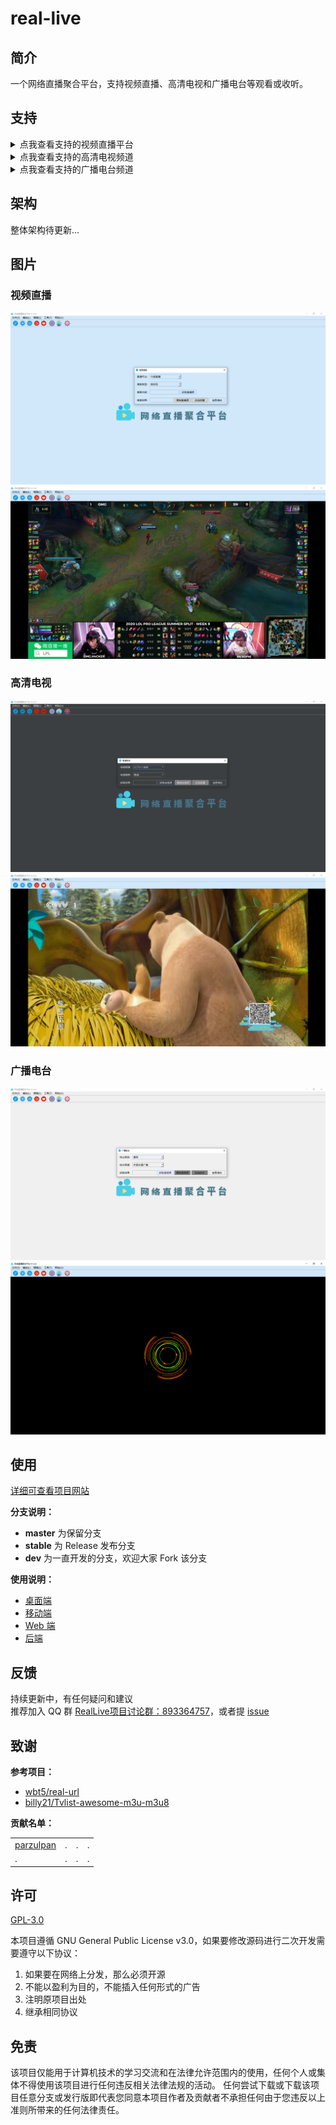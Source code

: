 # real-live

## 简介

一个网络直播聚合平台，支持视频直播、高清电视和广播电台等观看或收听。

## 支持

<details>
<summary>点我查看支持的视频直播平台</summary>

|  | | | | | | |
| --- | --- | --- | --- | --- | --- | --- |
| 斗鱼直播 | 虎牙直播 | 哔哩哔哩直播 | 企鹅电竞 | 企鹅体育 | 战旗直播 | AcFun直播 |
| 龙珠直播 | 抖音直播 | 快手直播 | 西瓜直播 | 爱奇艺直播 | 酷狗直播 | 一直播 |
| YY直播 | 映客直播 | 火猫直播 | 陌陌直播 | 京东直播 | 人人直播 | 花椒直播 |
| 触手直播 | 小米直播 | 迅雷直播 | NOW直播 | 网易CC直播 | 奇秀直播 | 六间房 |
| 17直播 | 来疯直播 | 优酷轮播台 | 网易LOOK直播 | 千帆直播 | 秀色直播 | 我秀直播 |
| 艺气山直播 |

</details>

<details>
<summary>点我查看支持的高清电视频道</summary>

|  | | | | | |
| --- | --- | --- | --- | --- | --- |
| CCTV-1 综合 | CCTV-2 财经 | CCTV-3 综艺 | CCTV-4 中文国际 | CCTV-5 体育 | CCTV-5 + |
| CCTV-6 电影 | CCTV-7 军事农业 | CCTV-8 电视剧 | CCTV-9 记录 | CCTV-10 科教 | CCTV-12 社会与法 |
| CCTV-14 少儿 | CCTV-第一剧场 | CCTV-国防军事 | CCTV-怀旧剧场 | CCTV-风云剧场 | CCTV-风云足球 |
| CCTV-风云音乐 | CCTV-世界地理 | 北京卫视 | 安徽卫视 | 重庆卫视 | 东方卫视 |
| 天津卫视 | 东南卫视 | 江西卫视 | 河北卫视 | 湖南卫视 | 湖北卫视 |
| 辽宁卫视 | 四川卫视 | 江苏卫视 | 浙江卫视 | 山东卫视 | 广东卫视 |
| 深圳卫视 | 黑龙江卫视 | NewsTV-爱情喜剧 | NewsTV-搏击 | NewsTV-潮妈辣婆 | NewsTV-动画王国 |
| NewsTV-古装剧场 | NewsTV-海外剧场 | NewsTV-家庭剧场 | NewsTV-健康有约 | NewsTV-金牌综艺 | NewsTV-惊悚悬疑 |
| NewsTV-精品大剧 | NewsTV-精品电影 | NewsTV-精品记录 | NewsTV-精品体育 | NewsTV-军旅剧场 | NewsTV-军事评论 |
| NewsTV-明星大片 | NewsTV-农业致富 | NewsTV-完美游戏 | NewsTV-中国功夫 | CHC电影 |

</details>

<details>
<summary>点我查看支持的广播电台频道</summary>

|  | | | | | |
| --- | --- | --- | --- | --- | --- |
| 中国交通广播 | 环球资讯广播 FM90.5 | 中文环球广播 | 经典音乐广播 101.8 | 哈语广播 | 藏语广播 |
| 维语广播 | 中国乡村之声 | 经济之声 | 中国之声 | 音乐之声 | 中华之声 |
| 神州之声 | 华夏之声 | 香港之声 | 文艺之声 | 老年之声 | 闽南之音 |
| 南海之声 | 客家之声 | 海峡飞虹 | 轻松调频 FM91.5 | Hit FM FM88.7 | 北京新闻广播 FM100.6 |
| 北京音乐广播 FM97.4 | 北京交通广播 FM103.9 | 北京文艺广播 FM87.6 | 北京欢乐时光 FM106.5 | 北京怀旧金曲 FM107.5 | 北京古典音乐 FM98.6 |
| 北京教学广播 FM99.4 | 北京长书广播 FM104.3 | 北京戏曲曲艺 FM105.1 | 北京房山经典音乐 FM96.9 | 北京好音乐 FM95.9 | 重庆新闻广播 FM96.8 |
| 重庆经济广播 FM101.5 | 重庆交通广播 FM95.5 | 重庆音乐广播 FM88.1 | 重庆都市广播 FM93.8 | 重庆文艺广播 FM103.5 | 巴渝之声 FM104.5 |
| 南川人民广播电台 FM107.0 | 万盛旅游交通广播 FM92.2 | 万州交通广播 | 福建新闻广播 FM103.6 | 福建经济广播 FM96.1 | 福建音乐广播 FM91.3 |
| 福建交通广播 FM100.7 | 福建东南广播 AM585 | 福建私家车广播 FM98.7 | 甘肃新闻综合广播 FM96.1 | 甘肃都市调频 FM106.6 | 甘肃交通广播 FM93.4 |
| 甘肃经济广播 FM93.4 | 甘肃农村广播 FM92.2 | 兰州新闻综合广播 FM97.3 | 兰州交通音乐广播 FM99.5 | 兰州生活文艺广播 FM100.8 | 广东新闻频道 FM91.4 |
| 广东珠江经济台 FM97.4 | 广东音乐之声 FM99.3 | 广东城市之声 FM103.6 | 广东南方生活广播 FM93.6 | 广东羊城交通广播 FM105.2 | 广东文体广播 FM107.7 |
| 广东股市广播 FM95.3 | 广东优悦广播 FM105.7 | 广州新闻电台 FM96.2 | 广州汽车音乐电台 FM102.7 | 广州交通电台 FM106.1 | 东莞音乐广播 FM104 |
| 东莞交通广播 | 当涂人民广播电台 FM90.1 |

</details>

## 架构

整体架构待更新...

## 图片

### 视频直播

![视频直播](./assets/img/直播搜索.png)
![视频直播-欣赏](./assets/img/直播搜索-欣赏.png)

### 高清电视

![高清电视](./assets/img/高清电视.png)
![高清电视-欣赏](./assets/img/高清电视-欣赏.png)

### 广播电台

![广播电台](./assets/img/广播电台.png)
![广播电台-欣赏](./assets/img/广播电台-欣赏.png)

## 使用

[详细可查看项目网站](https://real-live.parzulpan.cn)

**分支说明：**

* **master** 为保留分支
* **stable** 为 Release 发布分支
* **dev** 为一直开发的分支，欢迎大家 Fork 该分支

**使用说明：**

* [桌面端](./assets/desktop/使用说明书.md)
* [移动端](./assets/mobile/使用说明书.md)
* [Web 端](./assets/web/使用说明书.md)
* [后端](./assets/admin/使用说明书.md)

## 反馈

持续更新中，有任何疑问和建议 <br/>
推荐加入 QQ 群 [RealLive项目讨论群：893364757](./assets/img/QQ群.jpg)，或者提 [issue](https://github.com/parzulpan/real-live/issues) 

## 致谢

**参考项目：**

* [wbt5/real-url](https://github.com/wbt5/real-url)
* [billy21/Tvlist-awesome-m3u-m3u8](https://github.com/billy21/Tvlist-awesome-m3u-m3u8)

**贡献名单：**

| | | | |
| :--- | :--- | :--- | :--- |
| [parzulpan](https://github.com/parzulpan) | . | . | . |
| . | . | . | . |

## 许可

[GPL-3.0](./LICENSE)

本项目遵循 GNU General Public License v3.0，如果要修改源码进行二次开发需要遵守以下协议：

1. 如果要在网络上分发，那么必须开源
2. 不能以盈利为目的，不能插入任何形式的广告
3. 注明原项目出处
4. 继承相同协议

## 免责

该项目仅能用于计算机技术的学习交流和在法律允许范围内的使用，任何个人或集体不得使用该项目进行任何违反相关法律法规的活动。 任何尝试下载或下载该项目任意分支或发行版即代表您同意本项目作者及贡献者不承担任何由于您违反以上准则所带来的任何法律责任。

